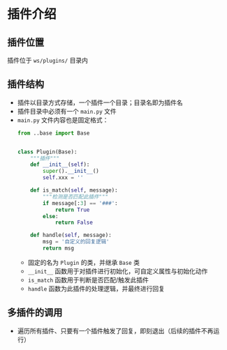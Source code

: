 # 插件介绍

## 插件位置
插件位于 `ws/plugins/` 目录内

## 插件结构
- 插件以目录方式存储，一个插件一个目录；目录名即为插件名
- 插件目录中必须有一个 `main.py` 文件
- `main.py` 文件内容也是固定格式：
    ```python
    from ..base import Base


    class Plugin(Base):
        """插件"""
        def __init__(self):
            super().__init__()
            self.xxx = ''

        def is_match(self, message):
            """检测是否匹配此插件"""
            if message[:3] == '###':
                return True
            else:
                return False

        def handle(self, message):
            msg = '自定义的回复逻辑'
            return msg
    ```
    - 固定的名为 `Plugin` 的类，并继承 `Base` 类
    - `__init__` 函数用于对插件进行初始化，可自定义属性与初始化动作
    - `is_match` 函数用于判断是否匹配/触发此插件
    - `handle` 函数为此插件的处理逻辑，并最终进行回复

## 多插件的调用
- 遍历所有插件、只要有一个插件触发了回复，即刻退出（后续的插件不再运行）
